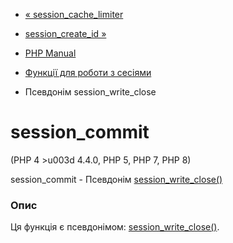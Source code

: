 - [« session_cache_limiter](function.session-cache-limiter.md)
- [session_create_id »](function.session-create-id.md)

- [PHP Manual](index.md)
- [Функції для роботи з сесіями](ref.session.md)
- Псевдонім session_write_close

# session_commit

(PHP 4 \>u003d 4.4.0, PHP 5, PHP 7, PHP 8)

session_commit - Псевдонім
[session_write_close()](function.session-write-close.md)

### Опис

Ця функція є псевдонімом:
[session_write_close()](function.session-write-close.md).
